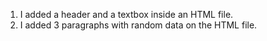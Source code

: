 1. I added a header and a textbox inside an HTML file.
2. I added 3 paragraphs with random data on the HTML file.
